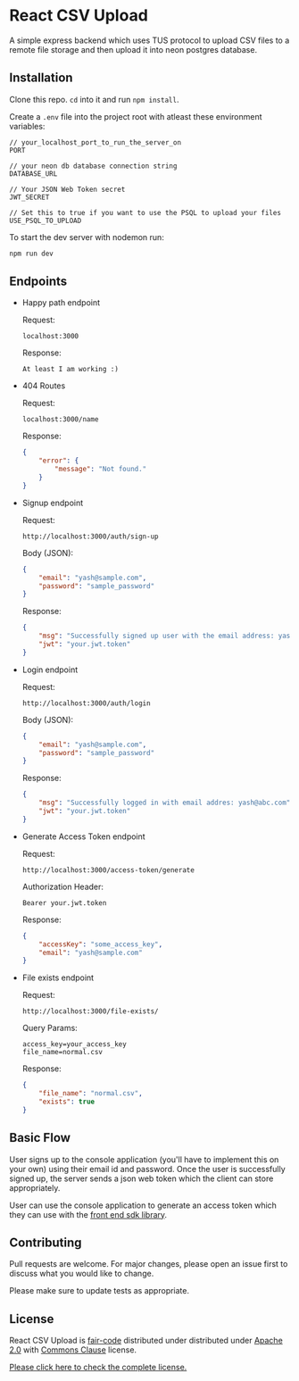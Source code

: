 # React CSV Upload

A simple express backend which uses TUS protocol to upload CSV files to a remote file storage and then upload it into neon postgres database.

## Installation

Clone this repo. `cd` into it and run `npm install`.

Create a `.env` file into the project root with atleast these environment variables:

```
// your_localhost_port_to_run_the_server_on
PORT

// your neon db database connection string
DATABASE_URL

// Your JSON Web Token secret
JWT_SECRET

// Set this to true if you want to use the PSQL to upload your files
USE_PSQL_TO_UPLOAD
```

To start the dev server with nodemon run:

```bash
npm run dev
```

## Endpoints

-   Happy path endpoint

    Request:

    ```curl
    localhost:3000
    ```

    Response:

    ```text
    At least I am working :)
    ```

-   404 Routes

    Request:

    ```
    localhost:3000/name
    ```

    Response:

    ```json
    {
        "error": {
            "message": "Not found."
        }
    }
    ```

-   Signup endpoint

    Request:

    ```curl
    http://localhost:3000/auth/sign-up
    ```

    Body (JSON):

    ```json
    {
        "email": "yash@sample.com",
        "password": "sample_password"
    }
    ```

    Response:

    ```json
    {
        "msg": "Successfully signed up user with the email address: yash@sample.com",
        "jwt": "your.jwt.token"
    }
    ```

-   Login endpoint

    Request:

    ```curl
    http://localhost:3000/auth/login
    ```

    Body (JSON):

    ```json
    {
        "email": "yash@sample.com",
        "password": "sample_password"
    }
    ```

    Response:

    ```json
    {
        "msg": "Successfully logged in with email addres: yash@abc.com",
        "jwt": "your.jwt.token"
    }
    ```

-   Generate Access Token endpoint

    Request:

    ```curl
    http://localhost:3000/access-token/generate
    ```

    Authorization Header:

    ```
    Bearer your.jwt.token
    ```

    Response:

    ```json
    {
        "accessKey": "some_access_key",
        "email": "yash@sample.com"
    }
    ```

-   File exists endpoint

    Request:

    ```curl
    http://localhost:3000/file-exists/
    ```

    Query Params:

    ```
    access_key=your_access_key
    file_name=normal.csv
    ```

    Response:

    ```json
    {
        "file_name": "normal.csv",
        "exists": true
    }
    ```

## Basic Flow

User signs up to the console application (you'll have to implement this on your own) using their email id and password. Once the user is successfully signed up, the server sends a json web token which the client can store appropriately.

User can use the console application to generate an access token which they can use with the [front end sdk library](https://github.com/yassh-pandey/react-csv-upload).

## Contributing

Pull requests are welcome. For major changes, please open an issue first
to discuss what you would like to change.

Please make sure to update tests as appropriate.

## License

React CSV Upload is [fair-code](https://faircode.io/) distributed under distributed under [Apache 2.0](https://www.apache.org/licenses/LICENSE-2.0.txt) with [Commons Clause](https://commonsclause.com/) license.

[Please click here to check the complete license.](LICENSE.md)
